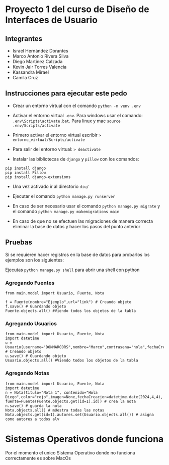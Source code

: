 # Proyecto 1 del curso de Diseño de Interfaces de Usuario

## Integrantes
- Israel Hernández Dorantes
- Marco Antonio Rivera Silva
- Diego Martinez Calzada
- Kevin Jair Torres Valencia
- Kassandra Mirael
- Camila Cruz

## Instrucciones para ejecutar este pedo
- Crear un entorno virtual con el comando `python -m venv .env`
 
- Activar el entorno virtual `.env`. Para windows usar el comando: `.env\Scripts\activate.bat`. Para linux y mac `source .env/Scripts/activate`

- Primero activar el entorno virtual escribir `> entorno_virtual/Scripts/activate`

- Para salir del entorno virtual: `> deactivate`
- Instalar las bibliotecas de `django` y `pillow` con los comandos:
```
pip install django
pip install Pillow
pip install django-extensions
```

- Una vez activado ir al directorio `diu/`

- Ejecutar el comando
```python manage.py runserver```

- En caso de ser necesario usar el comando `python manage.py migrate` y el comando `python manage.py makemigrations main`
- En caso de que no se efectuen las migraciones de manera correcta eliminar la base de datos y hacer los pasos del punto anterior


## Pruebas

Si se requieren hacer registros en la base de datos para probarlos los ejemplos son los siguientes:

Ejecutas `python manage.py shell` para abrir una shell con python

### Agregando Fuentes
```
from main.model import Usuario, Fuente, Nota

f = Fuente(nombre="Ejemplo",url="link") # Creando objeto
f.save() # Guardando objeto
Fuente.objects.all() #Viendo todos los objetos de la tabla
```
### Agregando Usuarios
```
from main.model import Usuario, Fuente, Nota
import datetime
u = Usuario(username="DONMARCORS",nombre="Marco",contrasena="hola",fechaCreacion=datetime.date(2024,4,4),tipo=1,correo="marcoantonioriverasilva@ciencias.unam.mx") # Creando objeto
u.save() # Guardando objeto
Usuario.objects.all() #Viendo todos los objetos de la tabla
```
### Agregando Notas
```
from main.model import Usuario, Fuente, Nota
import datetime
n = Nota(titulo="Nota 1", contenido="Hola Diego",color="rojo",imagen=None,fechaCreacion=datetime.date(2024,4,4), fuente=Fuente(Fuente.objects.get(id=1).id)) # crea la nota
n.save() # guarda la nota
Nota.objects.all() # mUestra todas las notas
Nota.objects.get(id=1).autores.set(Usuario.objects.all()) # asigna como autores a todos alv
```
# Sistemas Operativos donde funciona
Por el momento el unico Sistema Operativo donde no funciona correctamente es sobre MacOs

